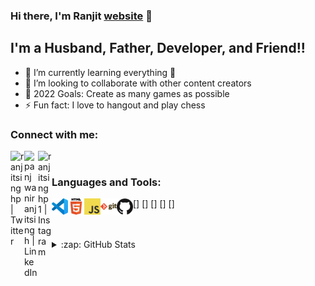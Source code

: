 ### Hi there, I'm Ranjit [website] 👋 


## I'm a Husband, Father, Developer, and Friend!!

- 🌱 I’m currently learning everything 🤣
- 👯 I’m looking to collaborate with other content creators
- 🥅 2022 Goals: Create as many games as possible
- ⚡ Fun fact: I love to hangout and play chess

### Connect with me:

[<img align="left" alt="ranjitsinghp | Twitter" width="22px" src="https://cdn.jsdelivr.net/npm/simple-icons@v3/icons/twitter.svg" />][twitter]
[<img align="left" alt="panjwaniranjitsingh | LinkedIn" width="22px" src="https://cdn.jsdelivr.net/npm/simple-icons@v3/icons/linkedin.svg" />][linkedin]
[<img align="left" alt="ranjitsinghp1 | Instagram" width="22px" src="https://cdn.jsdelivr.net/npm/simple-icons@v3/icons/instagram.svg" />][instagram]

<br />

### Languages and Tools:

[<img align="left" alt="Visual Studio Code" width="26px" src="https://raw.githubusercontent.com/github/explore/80688e429a7d4ef2fca1e82350fe8e3517d3494d/topics/visual-studio-code/visual-studio-code.png" />]
[<img align="left" alt="HTML5" width="26px" src="https://raw.githubusercontent.com/github/explore/80688e429a7d4ef2fca1e82350fe8e3517d3494d/topics/html/html.png" />]
[<img align="left" alt="JavaScript" width="26px" src="https://raw.githubusercontent.com/github/explore/80688e429a7d4ef2fca1e82350fe8e3517d3494d/topics/javascript/javascript.png" />]
[<img align="left" alt="Git" width="26px" src="https://raw.githubusercontent.com/github/explore/80688e429a7d4ef2fca1e82350fe8e3517d3494d/topics/git/git.png" />]
[<img align="left" alt="GitHub" width="26px" src="https://raw.githubusercontent.com/github/explore/78df643247d429f6cc873026c0622819ad797942/topics/github/github.png" />]

<br />
<br />




<details>
  <summary>:zap: GitHub Stats</summary>

  <img align="left" alt="codeSTACKr's GitHub Stats" src="https://github-readme-stats.codestackr.vercel.app/api?username=codeSTACKr&show_icons=true&hide_border=true" />

</details>

[website]: https://linktr.ee/panjwaniranjitsingh
[twitter]: https://twitter.com/ranjitsinghp
[instagram]: https://instagram.com/ranjitsinghp1
[linkedin]: https://linkedin.com/in/panjwaniranjitsingh
